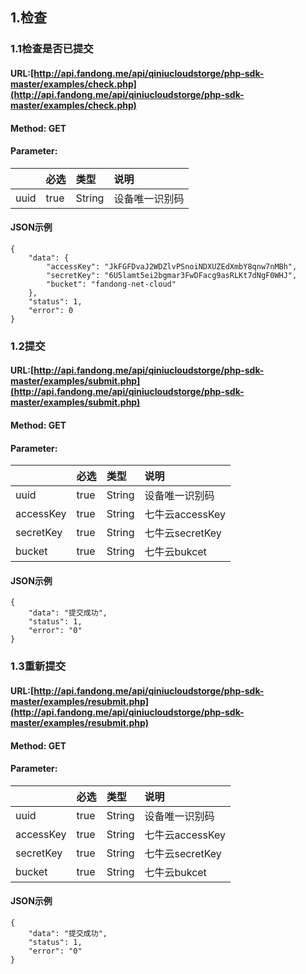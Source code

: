 ## 1.检查

### 1.1检查是否已提交

#### URL:[http://api.fandong.me/api/qiniucloudstorge/php-sdk-master/examples/check.php](http://api.fandong.me/api/qiniucloudstorge/php-sdk-master/examples/check.php)

#### Method: GET

#### Parameter:

|  | 必选 | 类型 | 说明 |
| :--- | :--- | :--- | :--- |
| uuid | true | String | 设备唯一识别码 |

#### JSON示例

```
{
    "data": {
        "accessKey": "JkFGFDvaJ2WDZlvPSnoiNDXUZEdXmbY8qnw7nMBh",
        "secretKey": "6U5lamt5ei2bgmar3FwDFacg9asRLKt7dNgF0WHJ",
        "bucket": "fandong-net-cloud"
    },
    "status": 1,
    "error": 0
}
```

### 1.2提交

#### URL:[http://api.fandong.me/api/qiniucloudstorge/php-sdk-master/examples/submit.php](http://api.fandong.me/api/qiniucloudstorge/php-sdk-master/examples/submit.php)

#### Method: GET

#### Parameter:

|  | 必选 | 类型 | 说明 |
| :--- | :--- | :--- | :--- |
| uuid | true | String | 设备唯一识别码 |
| accessKey | true | String | 七牛云accessKey |
| secretKey | true | String | 七牛云secretKey |
| bucket | true | String | 七牛云bukcet |

#### JSON示例

```
{
    "data": "提交成功",
    "status": 1,
    "error": "0"
}
```

### 1.3重新提交

#### URL:[http://api.fandong.me/api/qiniucloudstorge/php-sdk-master/examples/resubmit.php](http://api.fandong.me/api/qiniucloudstorge/php-sdk-master/examples/resubmit.php)

#### Method: GET

#### Parameter:

|  | 必选 | 类型 | 说明 |
| :--- | :--- | :--- | :--- |
| uuid | true | String | 设备唯一识别码 |
| accessKey | true | String | 七牛云accessKey |
| secretKey | true | String | 七牛云secretKey |
| bucket | true | String | 七牛云bukcet |

#### JSON示例

```
{
    "data": "提交成功",
    "status": 1,
    "error": "0"
}
```



